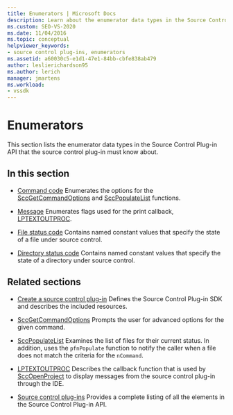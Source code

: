 ```yaml
---
title: Enumerators | Microsoft Docs
description: Learn about the enumerator data types in the Source Control Plug-in API including Command code, Message, File status code, and Directory status code.
ms.custom: SEO-VS-2020
ms.date: 11/04/2016
ms.topic: conceptual
helpviewer_keywords:
- source control plug-ins, enumerators
ms.assetid: a60030c5-e1d1-47e1-84bb-cbfe838ab479
author: leslierichardson95
ms.author: lerich
manager: jmartens
ms.workload:
- vssdk
---
```

# Enumerators
This section lists the enumerator data types in the Source Control Plug-in API that the source control plug-in must know about.

## In this section
- [Command code](../extensibility/command-code-enumerator.md)
 Enumerates the options for the [SccGetCommandOptions](../extensibility/sccgetcommandoptions-function.md) and [SccPopulateList](../extensibility/sccpopulatelist-function.md) functions.

- [Message](../extensibility/message-enumerator.md)
 Enumerates flags used for the print callback, [LPTEXTOUTPROC](../extensibility/lptextoutproc.md).

- [File status code](../extensibility/file-status-code-enumerator.md)
 Contains named constant values that specify the state of a file under source control.

- [Directory status code](../extensibility/directory-status-code-enumerator.md)
 Contains named constant values that specify the state of a directory under source control.

## Related sections
- [Create a source control plug-in](../extensibility/internals/creating-a-source-control-plug-in.md)
 Defines the Source Control Plug-in SDK and describes the included resources.

- [SccGetCommandOptions](../extensibility/sccgetcommandoptions-function.md)
 Prompts the user for advanced options for the given command.

- [SccPopulateList](../extensibility/sccpopulatelist-function.md)
 Examines the list of files for their current status. In addition, uses the `pfnPopulate` function to notify the caller when a file does not match the criteria for the `nCommand`.

- [LPTEXTOUTPROC](../extensibility/lptextoutproc.md)
 Describes the callback function that is used by [SccOpenProject](../extensibility/sccopenproject-function.md) to display messages from the source control plug-in through the IDE.

- [Source control plug-ins](../extensibility/source-control-plug-ins.md)
 Provides a complete listing of all the elements in the Source Control Plug-in API.
